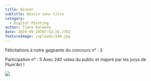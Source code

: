 ```yaml
---
title: Winner
subtitle: Dessin sans titre
category:
  - Digital Painting
author: Tiana Kaleena
date: 2020-09-20T07:52:24.276Z
featureImage: /uploads/240.jpg
---
```

Félicitations à notre gagnante du concours n° : 3 

Participation n° : 5
Avec 240 votes du public et majoré par les jurys de Plum'Art !

![](/uploads/240.jpg)